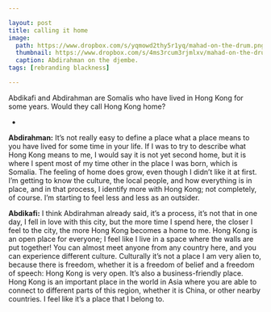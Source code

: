 ```yaml
---

layout: post
title: calling it home
image:
  path: https://www.dropbox.com/s/yqmowd2thy5r1yq/mahad-on-the-drum.png?raw=1
  thumbnail: https://www.dropbox.com/s/4ms3rcum3rjmlxv/mahad-on-the-drum_thumbnail.png?raw=1
  caption: Abdirahman on the djembe.
tags: [rebranding blackness]

---
```


Abdikafi and Abdirahman are Somalis who have lived in Hong Kong for some years. Would they call Hong Kong home?

<!--more-->

-

**Abdirahman:** It’s not really easy to define a place what a place means to you have lived for some time in your life. If I was to try to describe what Hong Kong means to me, I would say it is not yet second home, but it is where I spent most of my time other in the place I was born, which is Somalia. The feeling of home does grow, even though I didn’t like it at first. I’m getting to know the culture, the local people, and how everything is in place, and in that process, I identify more with Hong Kong; not completely, of course. I’m starting to feel less and less as an outsider.

**Abdikafi:** I think Abdirahman already said, it’s a process, it’s not that in one day, I fell in love with this city, but the more time I spend here, the closer I feel to the city, the more Hong Kong becomes a home to me. Hong Kong is an open place for everyone; I feel like I live in a space where the walls are put together! You can almost meet anyone from any country here, and you can experience different culture. Culturally it’s not a place I am very alien to, because there is freedom, whether it is a freedom of belief and a freedom of speech: Hong Kong is very open. It’s also a business-friendly place. Hong Kong is an important place in the world in Asia where you are able to connect to different parts of this region, whether it is China, or other nearby countries. I feel like it’s a place that I belong to.
